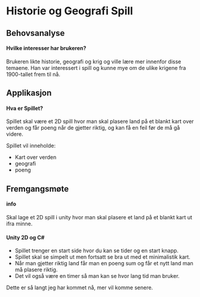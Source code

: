 
# Historie og Geografi Spill

## Behovsanalyse

#### Hvilke interesser har brukeren?

Brukeren likte historie, geografi og krig og ville lære mer innenfor disse temaene.
Han var interessert i spill og kunne mye om de ulike krigene fra 1900-tallet frem til nå.

## Applikasjon

#### Hva er Spillet?

Spillet skal være et 2D spill hvor man skal plasere land på et blankt kart over verden og får poeng når de gjetter riktig, og kan få en feil før de må gå videre.

Spillet vil inneholde:
- Kart over verden
- geografi
- poeng

## Fremgangsmøte

#### info

Skal lage et 2D spill i unity hvor man skal plasere et land på et blankt kart ut ifra minne.

#### Unity 2D og C#

- Spillet trenger en start side hvor du kan se tider og en start knapp.
- Spillet skal se simpelt ut men fortsatt se bra ut med et minimalistik kart.
- Når man gjetter riktig land får man en poeng sum og får et nytt land man må plasere riktig.
- Det vil også være en timer så man kan se hvor lang tid man bruker.

Dette er så langt jeg har kommet nå, mer vil komme senere.
